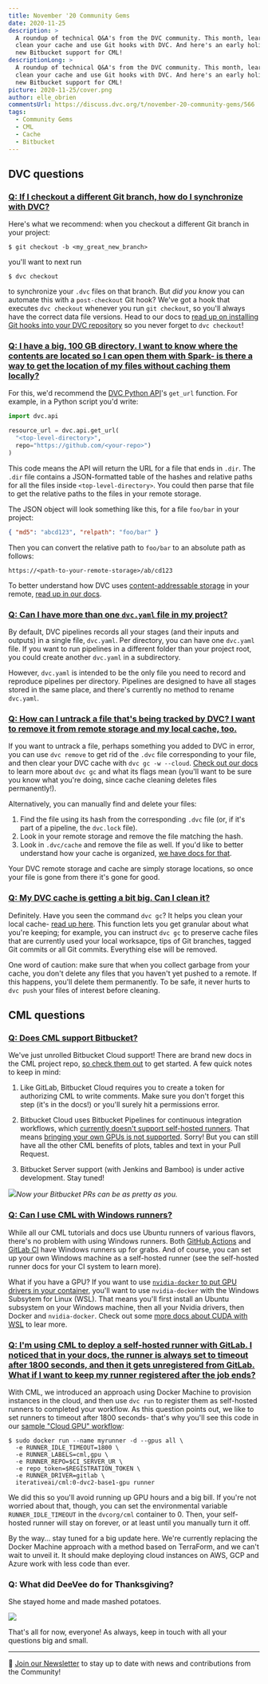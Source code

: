 ```yaml
---
title: November '20 Community Gems
date: 2020-11-25
description: >
  A roundup of technical Q&A's from the DVC community. This month, learn how to
  clean your cache and use Git hooks with DVC. And here's an early holiday gift-
  new Bitbucket support for CML!
descriptionLong: >
  A roundup of technical Q&A's from the DVC community. This month, learn how to
  clean your cache and use Git hooks with DVC. And here's an early holiday gift-
  new Bitbucket support for CML!
picture: 2020-11-25/cover.png
author: elle_obrien
commentsUrl: https://discuss.dvc.org/t/november-20-community-gems/566
tags:
  - Community Gems
  - CML
  - Cache
  - Bitbucket
---
```


## DVC questions

### [Q: If I checkout a different Git branch, how do I synchronize with DVC?](https://discord.com/channels/485586884165107732/485596304961962003/773498570795778058)

Here's what we recommend: when you checkout a different Git branch in your
project:

```dvc
$ git checkout -b <my_great_new_branch>
```

you'll want to next run

```dvc
$ dvc checkout
```

to synchronize your `.dvc` files on that branch. But _did you know_ you can
automate this with a `post-checkout` Git hook? We've got a hook that executes
`dvc checkout` whenever you run `git checkout`, so you'll always have the
correct data file versions. Head to our docs to
[read up on installing Git hooks into your DVC repository](https://dvc.org/doc/command-reference/install#install)
so you never forget to `dvc checkout`!

### [Q: I have a big, 100 GB directory. I want to know where the contents are located so I can open them with Spark- is there a way to get the location of my files without caching them locally?](https://discord.com/channels/485586884165107732/485596304961962003/771386223403073587)

For this, we'd recommend the
[DVC Python API](https://dvc.org/doc/api-reference/get_url#dvcapiget_url)'s
`get_url` function. For example, in a Python script you'd write:

```python
import dvc.api

resource_url = dvc.api.get_url(
  "<top-level-directory>",
  repo="https://github.com/<your-repo>")
)
```

This code means the API will return the URL for a file that ends in `.dir`. The
`.dir` file contains a JSON-formatted table of the hashes and relative paths for
all the files inside `<top-level-directory>`. You could then parse that file to
get the relative paths to the files in your remote storage.

The JSON object will look something like this, for a file `foo/bar` in your
project:

```json
{ "md5": "abcd123", "relpath": "foo/bar" }
```

Then you can convert the relative path to `foo/bar` to an absolute path as
follows:

```dvc
https://<path-to-your-remote-storage>/ab/cd123
```

To better understand how DVC uses
[content-addressable storage](https://en.wikipedia.org/wiki/Content-addressable_storage)
in your remote,
[read up in our docs](https://dvc.org/doc/user-guide/dvc-internals#structure-of-the-cache-directory).

### [Q: Can I have more than one `dvc.yaml` file in my project?](https://discord.com/channels/485586884165107732/563406153334128681/777946398250893333)

By default, DVC pipelines records all your stages (and their inputs and outputs)
in a single file, `dvc.yaml`. Per directory, you can have one `dvc.yaml` file.
If you want to run pipelines in a different folder than your project root, you
could create another `dvc.yaml` in a subdirectory.

However, `dvc.yaml` is intended to be the only file you need to record and
reproduce pipelines per directory. Pipelines are designed to have all stages
stored in the same place, and there's currently no method to rename `dvc.yaml`.

### [Q: How can I untrack a file that's being tracked by DVC? I want to remove it from remote storage and my local cache, too.](https://discord.com/channels/485586884165107732/563406153334128681/773277514717462548)

If you want to untrack a file, perhaps something you added to DVC in error, you
can use `dvc remove` to get rid of the `.dvc` file corresponding to your file,
and then clear your DVC cache with `dvc gc -w --cloud`.
[Check out our docs](https://dvc.org/doc/user-guide/how-to/stop-tracking-data)
to learn more about `dvc gc` and what its flags mean (you'll want to be sure you
know what you're doing, since cache cleaning deletes files permanently!).

Alternatively, you can manually find and delete your files:

1. Find the file using its hash from the corresponding `.dvc` file (or, if it's
   part of a pipeline, the `dvc.lock` file).
2. Look in your remote storage and remove the file matching the hash.
3. Look in `.dvc/cache` and remove the file as well. If you'd like to better
   understand how your cache is organized,
   [we have docs for that](https://dvc.org/doc/user-guide/dvc-internals#structure-of-the-cache-directory).

Your DVC remote storage and cache are simply storage locations, so once your
file is gone from there it's gone for good.

### [Q: My DVC cache is getting a bit big. Can I clean it?](https://discord.com/channels/485586884165107732/563406153334128681/771275051382341674)

Definitely. Have you seen the command `dvc gc`? It helps you clean your local
cache- [read up here](https://dvc.org/doc/command-reference/gc). This function
lets you get granular about what you're keeping; for example, you can instruct
`dvc gc` to preserve cache files that are currently used your local worksapce,
tips of Git branches, tagged Git commits or all Git commits. Everything else
will be removed.

One word of caution: make sure that when you collect garbage from your cache,
you don't delete any files that you haven't yet pushed to a remote. If this
happens, you'll delete them permanently. To be safe, it never hurts to
`dvc push` your files of interest before cleaning.

## CML questions

### [Q: Does CML support Bitbucket?](https://github.com/iterative/cml/issues/140)

We've just unrolled Bitbucket Cloud support! There are brand new docs in the CML
project repo,
[so check them out](https://github.com/iterative/cml/wiki/CML-with-Bitbucket-Cloud)
to get started. A few quick notes to keep in mind:

1. Like GitLab, Bitbucket Cloud requires you to create a token for authorizing
   CML to write comments. Make sure you don't forget this step (it's in the
   docs!) or you'll surely hit a permissions error.

2. Bitbucket Cloud uses Bitbucket Pipelines for continuous integration
   workflows, which
   [currently doesn't support self-hosted runners](https://jira.atlassian.com/browse/BCLOUD-16995).
   That means
   [bringing your own GPUs is not supported](https://community.atlassian.com/t5/Bitbucket-questions/Does-bitbucket-pipe-support-GPUs-yet/qaq-p/1042659).
   Sorry! But you can still have all the other CML benefits of plots, tables and
   text in your Pull Request.

3. Bitbucket Server support (with Jenkins and Bamboo) is under active
   development. Stay tuned!

![](../uploads/images/2020-11-25/bitbucket_cloud_pr.png)_Now your Bitbucket PRs
can be as pretty as you._

### [Q: Can I use CML with Windows runners?](https://discord.com/channels/485586884165107732/728693131557732403/772519007894765600)

While all our CML tutorials and docs use Ubuntu runners of various flavors,
there's no problem with using Windows runners. Both
[GitHub Actions](https://docs.github.com/en/free-pro-team@latest/actions/reference/specifications-for-github-hosted-runners)
and
[GitLab CI](https://about.gitlab.com/blog/2020/01/21/windows-shared-runner-beta/)
have Windows runners up for grabs. And of course, you can set up your own
Windows machine as a self-hosted runner (see the self-hosted runner docs for
your CI system to learn more).

What if you have a GPU? If you want to use
[`nvidia-docker` to put GPU drivers in your container](https://dvc.org/blog/cml-self-hosted-runners-on-demand-with-gpus),
you'll want to use `nvidia-docker` with the Windows Subsytem for Linux (WSL).
That means you'll first install an Ubuntu subsystem on your Windows machine,
then all your Nvidia drivers, then Docker and `nvidia-docker`. Check out some
[more docs about CUDA with WSL](https://docs.nvidia.com/cuda/wsl-user-guide/index.html)
to lear more.

### [Q: I'm using CML to deploy a self-hosted runner with GitLab. I noticed that in your docs, the runner is always set to timeout after 1800 seconds, and then it gets unregistered from GitLab. What if I want to keep my runner registered after the job ends?](https://discord.com/channels/485586884165107732/728693131557732403/779317571354099722)

With CML, we introduced an approach using Docker Machine to provision instances
in the cloud, and then use `dvc run` to register them as self-hosted runners to
completed your workflow. As this question points out, we like to set runners to
timeout after 1800 seconds- that's why you'll see this code in our
[sample "Cloud GPU" workflow](https://github.com/iterative/cml_cloud_case/blob/master/.github/workflows/cml.yaml):

```dvc
$ sudo docker run --name myrunner -d --gpus all \
  -e RUNNER_IDLE_TIMEOUT=1800 \
  -e RUNNER_LABELS=cml,gpu \
  -e RUNNER_REPO=$CI_SERVER_UR \
  -e repo_token=$REGISTRATION_TOKEN \
  -e RUNNER_DRIVER=gitlab \
  iterativeai/cml:0-dvc2-base1-gpu runner
```

We did this so you'll avoid running up GPU hours and a big bill. If you're not
worried about that, though, you can set the environmental variable
`RUNNER_IDLE_TIMEOUT` in the `dvcorg/cml` container to 0. Then, your self-hosted
runner will stay on forever, or at least until you manually turn it off.

By the way... stay tuned for a big update here. We're currently replacing the
Docker Machine approach with a method based on TerraForm, and we can't wait to
unveil it. It should make deploying cloud instances on AWS, GCP and Azure work
with less code than ever.

### Q: What did DeeVee do for Thanksgiving?

She stayed home and made mashed potatoes.

![](../uploads/images/2020-11-25/deevee_n_taters.png)

That's all for now, everyone! As always, keep in touch with all your questions
big and small.

---

📰 [Join our Newsletter](https://share.hsforms.com/1KRL5_dTbQMKfV7nDD6V-8g4sbyq)
to stay up to date with news and contributions from the Community!
